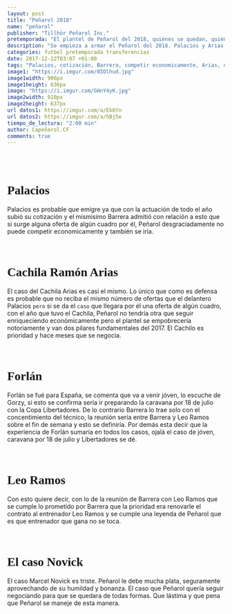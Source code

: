 ```yaml
---
layout: post
title: "Peñarol 2018"
name: "peñarol"
publisher: "Tillhör Peñarol Inc."
pretemporada: "El plantel de Peñarol del 2018, quiénes se quedan, quiénes se van, quiénes vienen"
description: "Se empieza a armar el Peñarol del 2018. Palacios y Arias son claves y se negocian si viene una oferta de algún club extranjero, peñarol no puede competir y se irían"
categories: futbol pretemporada transferencias
date: 2017-12-22T03:07 +01:00
tags: "Palacios, cotización, Barrera, competir economicamente, Arias, oferta, cuadro, Ramos, Forlán, Novick"
image1: "https://i.imgur.com/0IOlhud.jpg"
image1width: 906px
image1height: 636px
image: "https://i.imgur.com/GHnY4yK.jpg"
image2width: 910px
image2height: 637px
url datos1: https://imgur.com/a/Ek6Yn
url datos2: https://imgur.com/a/hBj5e
tiempo_de_lectura: "2:00 min"
author: Capeñarol.CF
comments: true
---
```


<br>
<!--<img class="rounded" src="{{ page.image1 }}" width="860px" />-->

<br>
<h1 style="font-family:fantasy;font-weight:900;">Palacios</h1>

Palacios es probable que emigre ya que con la actuación de todo el año subió su cotización y el mismisimo Barrera admitió con relación a esto que si surge alguna oferta de algún cuadro por él, Peñarol desgraciadamente no puede competir economicamente y también se iría.

<br>
<h1 style="font-family:fantasy;font-weight:900;">Cachila Ramón Arias</h1>

El caso del Cachila Arias es casi el mismo. Lo único que como es defensa es probable que no reciba el mismo número de ofertas que el delantero Palacios ```pero``` si se da el ```caso``` que llegara por él una oferta de algún cuadro, con el año que tuvo el Cachila, Peñarol no tendría otra que seguir enriqueciendo económicamente pero el plantel se empobrecería notoriamente y van dos pilares fundamentales del 2017. El Cachilo es prioridad y hace meses que se negocia.

<br>
<h1 style="font-family:fantasy;font-weight:900;">Forlán</h1>

Forlán se fué para España, se comenta que va a venir jóven, lo escuche de Gorzy, si esto se confirma sería ir preparando la caravana por 18 de julio con la Copa Libertadores. De lo contrario Barrera lo trae solo con el concentimiento del técnico, la reunión sería entre Barrera y Leo Ramos sobre el fin de semana y esto se definiría. Por demás esta decir que la experiencia de Forlán sumaria en todos los casos, ojalá el caso de jóven, caravana por 18 de julio y Libertadores se dé.

<br>
<h1 style="font-family:fantasy;font-weight:900;">Leo Ramos</h1>

Con esto quiere decir, con lo de la reuníón de Barrera con Leo Ramos que se cumple lo prometido por Barrera que la prioridad era renovarle el contrato al entrenador Leo Ramos y se cumple una leyenda de Peñarol que es que entrenador que gana no se toca.

<br>
<h1 style="font-family:fantasy;font-weight:900;">El caso Novick</h1>

El caso Marcel Novick es triste. Peñarol le debe mucha plata, seguramente aprovechando de su humildad y bonanza. El caso que Peñarol quería seguir negociando para que se quedara de todas formas. Que lástima y que pena que Peñarol se maneje de esta manera.

<!--<img src="{{ page.image2 }}" width="860px">-->
